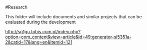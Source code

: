 #Research 

This folder will include documents and similar projects that can be evaluated during the development


http://sq1gu.tobis.com.pl/index.php?option=com_content&view=article&id=49:generator-si5351a-2&catid=17&lang=en&Itemid=121
